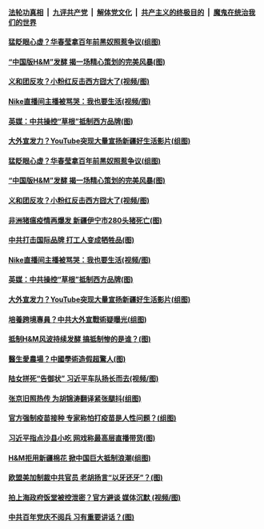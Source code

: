 ####  [法轮功真相](../../../../basic/blob/master/README.md?t=03261701) &nbsp;|&nbsp; [九评共产党](../../../../9ping.md/blob/master/README.md?t=03261701) &nbsp;|&nbsp; [解体党文化](../../../../jtdwh.md/blob/master/README.md?t=03261701)  &nbsp;|&nbsp; [共产主义的终极目的](../../../../gczydzjmd.md/blob/master/README.md?t=03261701) &nbsp;|&nbsp; [魔鬼在统治我们的世界](../../../../mgztzwmdsj.md/blob/master/README.md?t=03261701) 

#### [猛眨眼心虚？华春莹拿百年前黑奴照惹争议(组图)](../pages/p1/966694.md?t=03261701) 

#### [“中国版H&amp;M”发酵 揭一场精心策划的完美风暴(图)](../pages/p1/966755.md?t=03261701) 

#### [义和团反攻？小粉红反击西方囧大了(视频/图)](../pages/p1/966734.md?t=03261701) 

#### [Nike直播间主播被骂哭：我也要生活(视频/图)](../pages/p1/966769.md?t=03261701) 

#### [英媒：中共操控“草根”抵制西方品牌(图)](../pages/p1/966729.md?t=03261701) 

#### [大外宣发力？YouTube突现大量宣扬新疆好生活影片(组图)](../pages/p1/966680.md?t=03261701) 

#### [猛眨眼心虚？华春莹拿百年前黑奴照惹争议(组图)](../pages/p1/966694.md?t=03261701) 

#### [“中国版H&amp;M”发酵 揭一场精心策划的完美风暴(图)](../pages/p1/966755.md?t=03261701) 

#### [义和团反攻？小粉红反击西方囧大了(视频/图)](../pages/p1/966734.md?t=03261701) 

#### [非洲猪瘟疫情再爆发 新疆伊宁市280头猪死亡(图)](../pages/p1/966794.md?t=03261701) 

#### [中共打击国际品牌 打工人变成牺牲品(图)](../pages/p1/966768.md?t=03261701) 

#### [Nike直播间主播被骂哭：我也要生活(视频/图)](../pages/p1/966769.md?t=03261701) 

#### [英媒：中共操控“草根”抵制西方品牌(图)](../pages/p1/966729.md?t=03261701) 

#### [大外宣发力？YouTube突现大量宣扬新疆好生活影片(组图)](../pages/p1/966680.md?t=03261701) 


#### [培養跨境專員？中共大外宣戰術疑曝光(组图)](../pages/p1/966634.md?t=03261701) 

#### [抵制H&amp;M风波持续发酵 搞抵制惨的是谁？(图)](../pages/p1/966662.md?t=03261701) 

#### [醫生愛農場？中國學術造假超驚人(图)](../pages/p1/966641.md?t=03261701) 

#### [陆女拼死“告御状” 习近平车队扬长而去(视频/图)](../pages/p1/966637.md?t=03261701) 

#### [张京旧照热传 为胡锦涛翻译紧张腿抖(组图)](../pages/p1/966623.md?t=03261701) 

#### [官方强制疫苗接种 专家称怕打疫苗是人性问题？(组图)](../pages/p1/966582.md?t=03261701) 

#### [习近平指点沙县小吃 网戏称最高层直播带货(图)](../pages/p1/966560.md?t=03261701) 

#### [H&amp;M拒用新疆棉花 掀中国巨大抵制浪潮(组图)](../pages/p1/966593.md?t=03261701) 

#### [欧盟美加制裁中共官员 老胡扬言“以牙还牙”？(图)](../pages/p1/966539.md?t=03261701) 

#### [拍上海政府饭堂被控泄密？官方避谈 媒体沉默 (视频/图)](../pages/p1/966491.md?t=03261701) 

#### [中共百年党庆不阅兵 习有重要讲话？(图)](../pages/p1/966531.md?t=03261701) 

